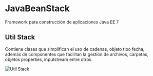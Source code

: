 # JavaBeanStack
Framework para construcción de aplicaciones Java EE 7

## Util Stack ##
Contiene clases que simplifican el uso de cadenas, objeto tipo fecha, además de componentes que facilitan la gestión de archivos, carpetas, objetos properties, inputstream entre otros.


![Util Stack](https://github.com/jencisopy/JavaBeanStack/blob/master/util/src/main/resources/images/javabeanstack_util.png)








